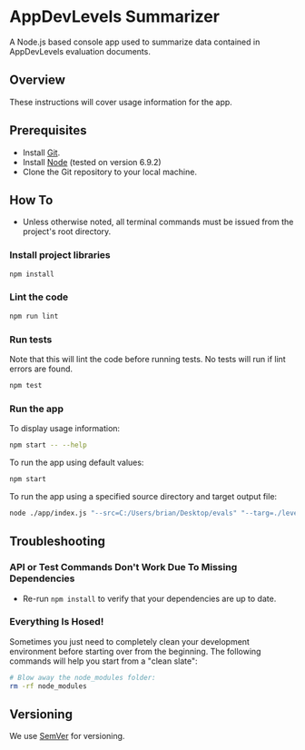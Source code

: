 # AppDevLevels Summarizer

A Node.js based console app used to summarize data contained in AppDevLevels evaluation documents.

## Overview

These instructions will cover usage information for the app.

## Prerequisites

- Install [Git](https://git-scm.com/downloads).
- Install [Node](https://nodejs.org/en/download/) (tested on version 6.9.2)
- Clone the Git repository to your local machine.

## How To

- Unless otherwise noted, all terminal commands must be issued from the project's root directory.

### Install project libraries

```bash
npm install
```

### Lint the code

```bash
npm run lint
```

### Run tests

Note that this will lint the code before running tests. No tests will run if lint errors are found.

```bash
npm test
```

### Run the app

To display usage information:

```bash
npm start -- --help
```
 
To run the app using default values:

```bash
npm start
```

To run the app using a specified source directory and target output file:

```bash
node ./app/index.js "--src=C:/Users/brian/Desktop/evals" "--targ=./levels-summary.xlsx"
```

## Troubleshooting

### API or Test Commands Don't Work Due To Missing Dependencies

* Re-run `npm install` to verify that your dependencies are up to date.

### Everything Is Hosed!

Sometimes you just need to completely clean your development environment before starting over from the beginning. The following commands will help you start from a "clean slate":

```bash
# Blow away the node_modules folder:
rm -rf node_modules
```

## Versioning

We use [SemVer](http://semver.org/) for versioning.
